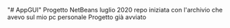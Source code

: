 "# AppGUI" 
Progetto NetBeans luglio 2020
repo iniziata con l'archivio che avevo sul mio pc personale
Progetto già avviato
